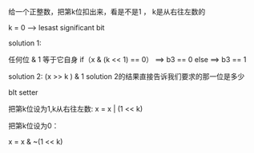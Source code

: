 给一个正整数，把第k位扣出来，看是不是1 ， k是从右往左数的



k = 0 --> lesast significant bit

solution 1:

任何位 & 1 等于它自身
if（x & (k << 1) == 0）  ==> b3 == 0
else  ==> b3 == 1


solution 2:
(x >> k ) & 1 
solution 2的结果直接告诉我们要求的那一位是多少


bIt setter

把第k位设为1,k从右往左数:
x = x | (1 << k)



把第k位设为0：

x = x & ~(1 << k)


